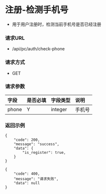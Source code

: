 # 注册-检测手机号

* 用于用户注册时，检测当前手机号是否已经注册

### 请求URL

* /api/pc/auth/check-phone

### 请求方式
* GET

### 请求参数

| 字段    |是否必填| 字段类型    | 说明  |
|:------| :--- |:--------|:----|
| phone |Y| integer | 手机号 |

### 返回示例

```
{
    "code": 200,
    "message": "success",
    "data": {
        "is_register": true,
    }
}

{
    "code": 400,
    "message": "请求失败",
    "data": null
}
```
